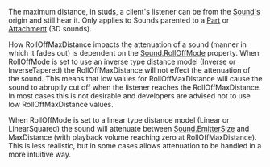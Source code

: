 The maximum distance, in studs, a client's listener can be from the
[Sound's](https://create.roblox.com/docs/reference/engine/classes/Sound) origin and still hear it. Only applies to Sounds parented
to a [Part](https://create.roblox.com/docs/reference/engine/classes/Part) or [Attachment](https://create.roblox.com/docs/reference/engine/classes/Attachment) (3D sounds).

How RollOffMaxDistance impacts the attenuation of a sound (manner in which
it fades out) is dependent on the [Sound.RollOffMode](https://create.roblox.com/docs/reference/engine/classes/Sound#RollOffMode) property. When
RollOffMode is set to use an inverse type distance model (Inverse or
InverseTapered) the RollOffMaxDistance will not effect the attenuation of
the sound. This means that low values for RollOffMaxDistance will cause
the sound to abruptly cut off when the listener reaches the
RollOffMaxDistance. In most cases this is not desirable and developers are
advised not to use low RollOffMaxDistance values.

When RollOffMode is set to a linear type distance model (Linear or
LinearSquared) the sound will attenuate between [Sound.EmitterSize](https://create.roblox.com/docs/reference/engine/classes/Sound#EmitterSize) and
MaxDistance (with playback volume reaching zero at RollOffMaxDistance).
This is less realistic, but in some cases allows attenuation to be handled
in a more intuitive way.